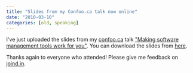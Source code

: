 ```yaml
---
title: "Slides from my Confoo.ca talk now online"
date: "2010-03-10"
categories: [old, speaking]
---
```


I've just uploaded the slides from my [confoo.ca](http://confoo.ca) talk ["Making software management tools work for you"](http://confoo.ca/en/2010/session/making-software-management-tools-work-for-you). You can download the slides from [here](http://jmertic.files.wordpress.com/2010/03/confoo-ca-2010-making-software-management-tools-for-you.pdf).

Thanks again to everyone who attended! Please give me feedback on [joind.in](http://joind.in/1302).
